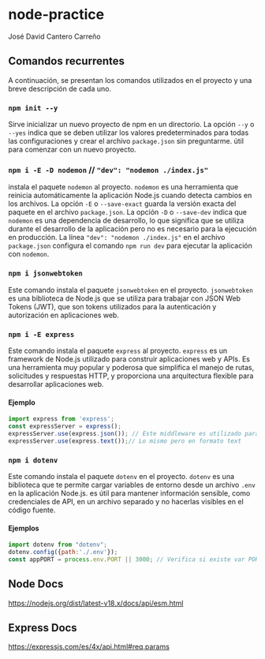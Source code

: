 # node-practice

José David Cantero Carreño

## Comandos recurrentes

A continuación, se presentan los comandos utilizados en el proyecto y una breve descripción de cada uno.

### `npm init --y`

Sirve inicializar un nuevo proyecto de npm en un directorio. La opción `--y` o `--yes` indica que se deben utilizar los valores predeterminados para todas las configuraciones y crear el archivo `package.json` sin preguntarme. útil para comenzar con un nuevo proyecto.

### `npm i -E -D nodemon` // `"dev": "nodemon ./index.js"`

instala el paquete `nodemon` al proyecto. `nodemon` es una herramienta que reinicia automáticamente la aplicación Node.js cuando detecta cambios en los archivos. La opción `-E` o `--save-exact` guarda la versión exacta del paquete en el archivo `package.json`. La opción `-D` o `--save-dev` indica que `nodemon` es una dependencia de desarrollo, lo que significa que se utiliza durante el desarrollo de la aplicación pero no es necesario para la ejecución en producción. La línea `"dev": "nodemon ./index.js"` en el archivo `package.json` configura el comando `npm run dev` para ejecutar la aplicación con `nodemon`.

### `npm i jsonwebtoken`

Este comando instala el paquete `jsonwebtoken` en el proyecto. `jsonwebtoken` es una biblioteca de Node.js que se utiliza para trabajar con JSON Web Tokens (JWT), que son tokens utilizados para la autenticación y autorización en aplicaciones web.

### `npm i -E express`

Este comando instala el paquete `express` al proyecto. `express` es un framework de Node.js utilizado para construir aplicaciones web y APIs. Es una herramienta muy popular y poderosa que simplifica el manejo de rutas, solicitudes y respuestas HTTP, y proporciona una arquitectura flexible para desarrollar aplicaciones web.

#### Ejemplo
```javascript 
import express from 'express';
const expressServer = express();
expressServer.use(express.json()); // Este middleware es utilizado para analizar el cuerpo de las solicitudes entrantes en formato JSON. Al llamar a expressServer.use() y pasar express.json(), estás indicando que deseas utilizar este middleware en todas las solicitudes entrantes para analizar el cuerpo JSON y convertirlo en un objeto JavaScript accesible a través de req.body.
expressServer.use(express.text());// Lo mismo pero en formato text
```
### `npm i dotenv`

Este comando instala el paquete `dotenv` en el proyecto. `dotenv` es una biblioteca que te permite cargar variables de entorno desde un archivo `.env` en la aplicación Node.js. es útil para mantener información sensible, como credenciales de API, en un archivo separado y no hacerlas visibles en el código fuente.

#### Ejemplos

```javascript
import dotenv from "dotenv";
dotenv.config({path:'./.env'});
const appPORT = process.env.PORT || 3000; // Verifica si existe var PORT en .env y si no le asigna 3000;
```



## Node Docs
https://nodejs.org/dist/latest-v18.x/docs/api/esm.html

## Express Docs
https://expressjs.com/es/4x/api.html#req.params
